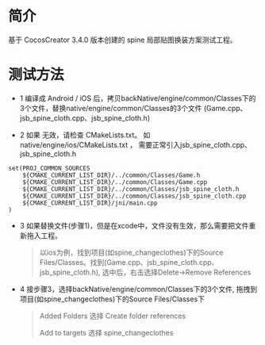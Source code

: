 # 简介
基于 CocosCreator 3.4.0 版本创建的 spine 局部贴图换装方案测试工程。
# 测试方法
 - 1  编译成 Android / iOS 后，拷贝backNative/engine/common/Classes下的3个文件，替换native/engine/common/Classes的3个文件 (Game.cpp、jsb_spine_cloth.cpp、jsb_spine_cloth.h)

 - 2  如果 无效，请检查 CMakeLists.txt。 如 native/engine/ios/CMakeLists.txt ， 需要正常引入jsb_spine_cloth.cpp、jsb_spine_cloth.h
```
set(PROJ_COMMON_SOURCES
    ${CMAKE_CURRENT_LIST_DIR}/../common/Classes/Game.h
    ${CMAKE_CURRENT_LIST_DIR}/../common/Classes/Game.cpp
    ${CMAKE_CURRENT_LIST_DIR}/../common/Classes/jsb_spine_cloth.h
    ${CMAKE_CURRENT_LIST_DIR}/../common/Classes/jsb_spine_cloth.cpp
    ${CMAKE_CURRENT_LIST_DIR}/jni/main.cpp
)
```

 - 3 如果替换文件(步骤1)，但是在xcode中，文件没有生效，那么需要把文件重新拖入工程。
    > 以ios为例，找到项目(如spine_changeclothes)下的Source Files/Classes。找到(Game.cpp、jsb_spine_cloth.cpp、jsb_spine_cloth.h), 选中后，右击选择Delete->Remove References

 - 4 接步骤3，选择backNative/engine/common/Classes下的3个文件, 拖拽到 项目(如spine_changeclothes)下的Source Files/Classes下
    > Added Folders 选择 Create folder references
    >
    > Add to targets 选择 spine_changeclothes
